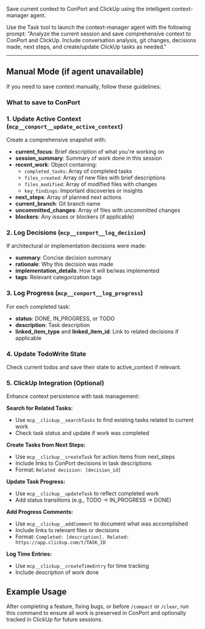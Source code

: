 Save current context to ConPort and ClickUp using the intelligent context-manager agent.

Use the Task tool to launch the context-manager agent with the following prompt:
"Analyze the current session and save comprehensive context to ConPort and ClickUp. Include conversation analysis, git changes, decisions made, next steps, and create/update ClickUp tasks as needed."

---

## Manual Mode (if agent unavailable)

If you need to save context manually, follow these guidelines:

### What to save to ConPort

### 1. Update Active Context (`mcp__conport__update_active_context`)
Create a comprehensive snapshot with:
- **current_focus**: Brief description of what you're working on
- **session_summary**: Summary of work done in this session
- **recent_work**: Object containing:
  - `completed_tasks`: Array of completed tasks
  - `files_created`: Array of new files with brief descriptions
  - `files_modified`: Array of modified files with changes
  - `key_findings`: Important discoveries or insights
- **next_steps**: Array of planned next actions
- **current_branch**: Git branch name
- **uncommitted_changes**: Array of files with uncommitted changes
- **blockers**: Any issues or blockers (if applicable)

### 2. Log Decisions (`mcp__conport__log_decision`)
If architectural or implementation decisions were made:
- **summary**: Concise decision summary
- **rationale**: Why this decision was made
- **implementation_details**: How it will be/was implemented
- **tags**: Relevant categorization tags

### 3. Log Progress (`mcp__conport__log_progress`)
For each completed task:
- **status**: DONE, IN_PROGRESS, or TODO
- **description**: Task description
- **linked_item_type** and **linked_item_id**: Link to related decisions if applicable

### 4. Update TodoWrite State
Check current todos and save their state to active_context if relevant.

### 5. ClickUp Integration (Optional)
Enhance context persistence with task management:

**Search for Related Tasks:**
- Use `mcp__clickup__searchTasks` to find existing tasks related to current work
- Check task status and update if work was completed

**Create Tasks from Next Steps:**
- Use `mcp__clickup__createTask` for action items from next_steps
- Include links to ConPort decisions in task descriptions
- Format: `Related decision: [decision_id]`

**Update Task Progress:**
- Use `mcp__clickup__updateTask` to reflect completed work
- Add status transitions (e.g., TODO → IN_PROGRESS → DONE)

**Add Progress Comments:**
- Use `mcp__clickup__addComment` to document what was accomplished
- Include links to relevant files or decisions
- Format: `Completed: [description]. Related: https://app.clickup.com/t/TASK_ID`

**Log Time Entries:**
- Use `mcp__clickup__createTimeEntry` for time tracking
- Include description of work done

## Example Usage

After completing a feature, fixing bugs, or before `/compact` or `/clear`, run this command to ensure all work is preserved in ConPort and optionally tracked in ClickUp for future sessions.
